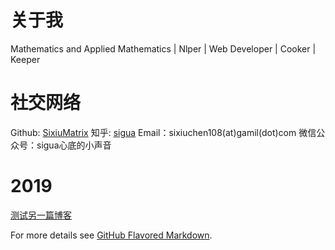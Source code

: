 # 关于我

Mathematics and Applied Mathematics | Nlper | Web Developer |  Cooker | Keeper

# 社交网络

Github: [SixiuMatrix](https://github.com/IrisCSX)
知乎: [sigua](https://www.zhihu.com/people/chen-si-xiu/activities)
Email：sixiuchen108(at)gamil(dot)com
微信公众号：sigua心底的小声音

# 2019


[测试另一篇博客](https://iriscsx.github.io/sixiumatrix.github.io/CONTRIBUTING.html)


For more details see [GitHub Flavored Markdown](https://guides.github.com/features/mastering-markdown/).
